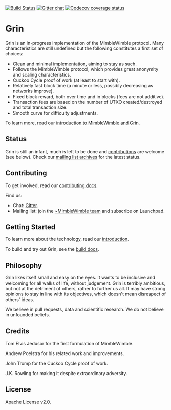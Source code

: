 [![Build Status](https://travis-ci.org/mimblewimble/grin.svg?branch=master)](https://travis-ci.org/mimblewimble/grin) [![Gitter chat](https://badges.gitter.im/grin_community/Lobby.png)](https://gitter.im/grin_community/Lobby) [![Codecov coverage status](https://codecov.io/gh/mimblewimble/grin/branch/master/graph/badge.svg)](https://codecov.io/gh/mimblewimble/grin)

# Grin

Grin is an in-progress implementation of the MimbleWimble protocol. Many characteristics are still undefined but the following constitutes a first set of choices:

  * Clean and minimal implementation, aiming to stay as such.
  * Follows the MimbleWimble protocol, which provides great anonymity and scaling characteristics.
  * Cuckoo Cycle proof of work (at least to start with).
  * Relatively fast block time (a minute or less, possibly decreasing as networks improve).
  * Fixed block reward, both over time and in blocks (fees are not additive).
  * Transaction fees are based on the number of UTXO created/destroyed and total transaction size.
  * Smooth curve for difficulty adjustments.

To learn more, read our [introduction to MimbleWimble and Grin](doc/intro.md).

## Status

Grin is still an infant, much is left to be done and [contributions](CONTRIBUTING.md) are welcome (see below). Check our [mailing list archives](https://lists.launchpad.net/mimblewimble/) for the latest status.

## Contributing

To get involved, read our [contributing docs](CONTRIBUTING.md).

Find us:

* Chat: [Gitter](https://gitter.im/grin_community/Lobby).
* Mailing list: join the [~MimbleWimble team](https://launchpad.net/~mimblewimble) and subscribe on Launchpad.

## Getting Started

To learn more about the technology, read our [introduction](doc/intro.md).

To build and try out Grin, see the [build docs](doc/build.md).

## Philosophy

Grin likes itself small and easy on the eyes. It wants to be inclusive and welcoming for all walks of life, without judgement. Grin is terribly ambitious, but not at the detriment of others, rather to further us all. It may have strong opinions to stay in line with its objectives, which doesn't mean disrespect of others' ideas.

We believe in pull requests, data and scientific research. We do not believe in unfounded beliefs.

## Credits

Tom Elvis Jedusor for the first formulation of MimbleWimble.

Andrew Poelstra for his related work and improvements.

John Tromp for the Cuckoo Cycle proof of work.

J.K. Rowling for making it despite extraordinary adversity.

## License

Apache License v2.0.
